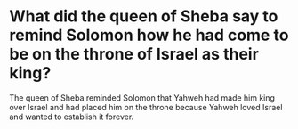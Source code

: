 # What did the queen of Sheba say to remind Solomon how he had come to be on the throne of Israel as their king?

The queen of Sheba reminded Solomon that Yahweh had made him king over Israel and had placed him on the throne because Yahweh loved Israel and wanted to establish it forever.
